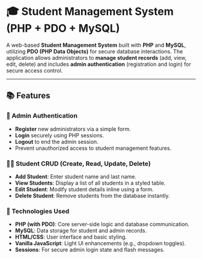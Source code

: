 # 🎓 Student Management System (PHP + PDO + MySQL)

A web-based **Student Management System** built with **PHP** and **MySQL**, utilizing **PDO (PHP Data Objects)** for secure database interactions. The application allows administrators to **manage student records** (add, view, edit, delete) and includes **admin authentication** (registration and login) for secure access control.

---

## 📚 Features

### 🔐 Admin Authentication
- **Register** new administrators via a simple form.
- **Login** securely using PHP sessions.
- **Logout** to end the admin session.
- Prevent unauthorized access to student management features.

### 🧑‍🎓 Student CRUD (Create, Read, Update, Delete)
- **Add Student**: Enter student name and last name.
- **View Students**: Display a list of all students in a styled table.
- **Edit Student**: Modify student details inline using a form.
- **Delete Student**: Remove students from the database instantly.

### 🧠 Technologies Used
- **PHP (with PDO)**: Core server-side logic and database communication.
- **MySQL**: Data storage for student and admin records.
- **HTML/CSS**: User interface and basic styling.
- **Vanilla JavaScript**: Light UI enhancements (e.g., dropdown toggles).
- **Sessions**: For secure admin login state and flash messages.




